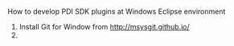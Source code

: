 How to develop PDI SDK plugins at Windows Eclipse environment

1. Install Git for Window from http://msysgit.github.io/
2.


